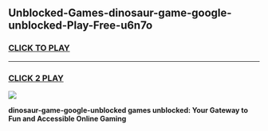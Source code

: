 
## Unblocked-Games-dinosaur-game-google-unblocked-Play-Free-u6n7o
<h3>
<a href="https://premium76.site?title=dinosaur-game-google-unblocked&ref=22A">CLICK TO PLAY</a></h3>
<hr>

<h3>
<a href="https://premium76.site?title=dinosaur-game-google-unblocked&ref=22A">CLICK 2 PLAY</a>
  
</h3>

<a href="https://premium76.site?title=dinosaur-game-google-unblocked&ref=22A"><img src="https://clearcache.store/games.png"></a>


**dinosaur-game-google-unblocked games unblocked: Your Gateway to Fun and Accessible Online Gaming**
